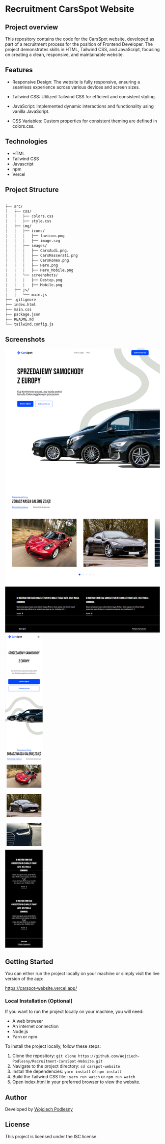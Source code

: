 # Recruitment CarsSpot Website

## Project overview

This repository contains the code for the CarsSpot website, developed as part of a recruitment process for the position of Frontend Developer. The project demonstrates skills in HTML, Tailwind CSS, and JavaScript, focusing on creating a clean, responsive, and maintainable website.

## Features

- Responsive Design: The website is fully responsive, ensuring a seamless experience across various    devices and screen sizes.

- Tailwind CSS: Utilized Tailwind CSS for efficient and consistent styling.

- JavaScript: Implemented dynamic interactions and functionality using vanilla JavaScript.

- CSS Variables: Custom properties for consistent theming are defined in colors.css.

## Technologies

- HTML
- Tailwind CSS
- Javascript
- npm
- Vercel

## Project Structure

```

├── src/                     
│   ├── css/               
│   │   ├── colors.css      
│   │   ├── style.css          
│   ├── img/                
│   │   ├── icons/          
│   │   │   ├── favicon.png 
│   │   │   ├── image.svg  
│   │   ├── images/           
│   │   │   ├── CarsAudi.png.
│   │   │   ├── CarsMasserati.png
│   │   │   ├── CarsRomeo.png.
|   |   |   ├── Hero.png
|   |   |   ├── Hero_Mobile.png
│   │   └── screenshots/     
│   │   |   ├── Destop.png 
│   │   |   ├── Mobile.png  
│   ├── js/                  
│   │   └── main.js 
├── .gitignore  
├── index.html             
├── main.css               
├── package.json           
├── README.md
└── tailwind.config.js     

```


## Screenshots

<img src="/src/img/screenshots/Desktop.png" alt="Desktop">

<img src="/src/img/screenshots/Mobile.png" alt="Mobile">


## Getting Started

You can either run the project locally on your machine or simply visit the live version of the app:

https://carspot-website.vercel.app/

### Local Installation (Optional)

If you want to run the project locally on your machine, you will need:

- A web browser
- An internet connection
- Node.js
- Yarn or npm

To install the project locally, follow these steps:

1. Clone the repository: `git clone https://github.com/Wojciech-Podlesny/Recruitment-CarsSpot-Website.git`
2. Navigate to the project directory: `cd carspot-website`
3. Install the dependencies: `yarn install` or `npm install`
4. Build the Tailwind CSS file:: `yarn run watch` or `npm run watch`
5. Open index.html in your preferred browser to view the website.


## Author

Developed by [Wojciech Podleśny](https://github.com/Wojciech-Podlesny)

## License

This project is licensed under the ISC license.
